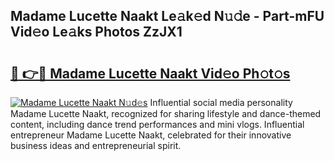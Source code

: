 ## Madame Lucette Naakt Le𝚊k𝚎d N𝚞𝚍e - Part-mFU Vid𝚎o Le𝚊ks Photos ZzJX1

# <h2><a href="http://fb72oc.evod.top/?m=Madame+Lucette+Naakt">🔗 👉🔴 Madame Lucette Naakt Vid𝚎o Ph𝚘t𝚘s</a></h2>

[![Madame Lucette Naakt N𝚞d𝚎s](https://i.imgur.com/8V9OHl7.gif)](http://fb72oc.evod.top/?m=Madame+Lucette+Naakt)
Influential social media personality Madame Lucette Naakt, recognized for sharing lifestyle and dance-themed content, including dance trend performances and mini vlogs. Influential entrepreneur Madame Lucette Naakt, celebrated for their innovative business ideas and entrepreneurial spirit. 
